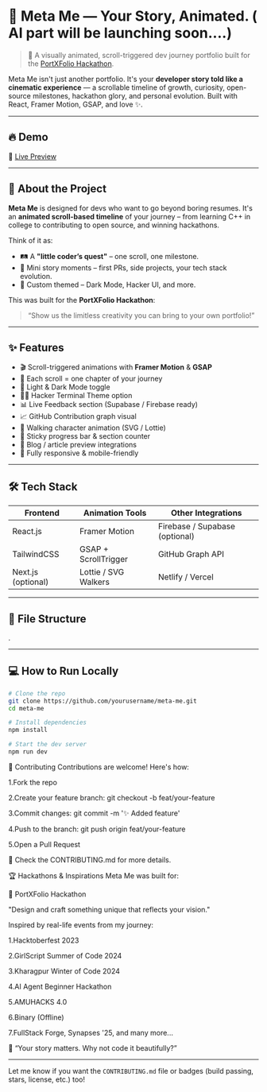 # 🧠 Meta Me — Your Story, Animated.  ( AI part will be launching soon....)

> 🚀 A visually animated, scroll-triggered dev journey portfolio built for the [PortXFolio Hackathon](https://devpost.com/hackathons).

Meta Me isn't just another portfolio. It's your **developer story told like a cinematic experience** — a scrollable timeline of growth, curiosity, open-source milestones, hackathon glory, and personal evolution. Built with React, Framer Motion, GSAP, and love ✨.

---

## 🔥 Demo
  
🎥 [Live Preview](https://your-deployed-link.com)

---

 

## 🧠 About the Project

**Meta Me** is designed for devs who want to go beyond boring resumes. It's an **animated scroll-based timeline** of your journey – from learning C++ in college to contributing to open source, and winning hackathons.

Think of it as:
- 🛤 A **"little coder’s quest"** – one scroll, one milestone.
- 🎥 Mini story moments – first PRs, side projects, your tech stack evolution.
- 🌈 Custom themed – Dark Mode, Hacker UI, and more.

This was built for the **PortXFolio Hackathon**:  
> “Show us the limitless creativity you can bring to your own portfolio!”

---

## ✨ Features

- 🎬 Scroll-triggered animations with **Framer Motion** & **GSAP**
- 📜 Each scroll = one chapter of your journey
- 🎨 Light & Dark Mode toggle
- 🧑‍💻 Hacker Terminal Theme option
- 📊 Live Feedback section (Supabase / Firebase ready)
- 📈 GitHub Contribution graph visual
- 👟 Walking character animation (SVG / Lottie)
- 🧾 Sticky progress bar & section counter
- 💬 Blog / article preview integrations
- 🔐 Fully responsive & mobile-friendly

---

## 🛠 Tech Stack

| Frontend        | Animation Tools       | Other Integrations   |
|------------------|-----------------------|------------------------|
| React.js         | Framer Motion         | Firebase / Supabase (optional) |
| TailwindCSS      | GSAP + ScrollTrigger  | GitHub Graph API       |
| Next.js (optional) | Lottie / SVG Walkers | Netlify / Vercel       |

---

## 📁 File Structure
.



---

## 💻 How to Run Locally

```bash
# Clone the repo
git clone https://github.com/yourusername/meta-me.git
cd meta-me

# Install dependencies
npm install

# Start the dev server
npm run dev
````

 🤝 Contributing
Contributions are welcome! Here's how:

1.Fork the repo

2.Create your feature branch: git checkout -b feat/your-feature

3.Commit changes: git commit -m '✨ Added feature'

4.Push to the branch: git push origin feat/your-feature

5.Open a Pull Request

📌 Check the CONTRIBUTING.md for more details.

🏆 Hackathons & Inspirations
Meta Me was built for:

🧩 PortXFolio Hackathon

"Design and craft something unique that reflects your vision."

Inspired by real-life events from my journey:

1.Hacktoberfest 2023

2.GirlScript Summer of Code 2024

3.Kharagpur Winter of Code 2024

4.AI Agent Beginner Hackathon

5.AMUHACKS 4.0

6.Binary (Offline)

7.FullStack Forge, Synapses '25, and many more...

💬 “Your story matters. Why not code it beautifully?”

---

Let me know if you want the `CONTRIBUTING.md` file or badges (build passing, stars, license, etc.) too!






